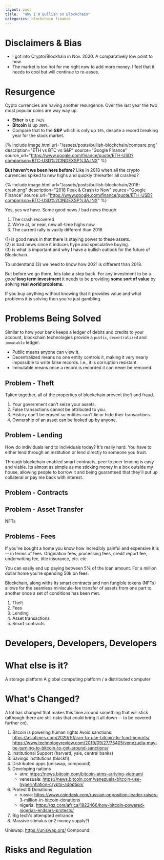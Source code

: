 ```yaml
---
layout: post
title:  "Why I'm Bullish on Blockchain"
categories: blockchain finance
---
```


# Disclaimers & Bias
* I got into Crypto/Blockhain in Nov. 2020. A comparatively low point to now.
* The market is too hot for me right now to add more money. I feel that it needs to cool but will continue to re-asses.

# Resurgence
Cypto currencies are having another resurgence. Over the last year the two most popular coins are way way up.
* **Ether** is up `742%`
* **Bitcoin** is up `300%`.
* Compare that to the **S&P** which is only up `16%`, despite a record breaking year for the stock market.

{% include image.html url="/assets/posts/bullish-blockchain/compare.png" description="ETH vs BTC vs S&P" source="Google Finance" source_url="https://www.google.com/finance/quote/ETH-USD?comparison=BTC-USD%2CINDEXSP%3A.INX" %}

**But haven't we been here before?** Like in 2018 when all the crypto currencies spiked to new highs and quickly thereafter all crashed?

{% include image.html url="/assets/posts/bullish-blockchain/2018-crash.png" description="2018 Peak & Crash to Now" source="Google Finance" source_url="https://www.google.com/finance/quote/ETH-USD?comparison=BTC-USD%2CINDEXSP%3A.INX" %}

Yes, yes we have. Some good news / bad news though:
1. The crash recovered
2. We're at, or near, new all-time highs now
3. The current rally is vastly different than 2018

(1) is good news in that there is staying power to these assets.<br/>
(2) is bad news since it induces hype and speculative buying.<br/>
(3) is what is important and why I have a bullish outlook for the future of Blockchain.

To understand (3) we need to know how 2021 is different than 2018.

But before we go there, lets take a step back. For any investment to be a _good_ **long term investment** it needs to be providing **some sort of value** by solving **real world problems.**

If you buy anything without knowing that it provides value and what problems it is solving then you're just gambling.

# Problems Being Solved

Similar to how your bank keeps a ledger of debits and credits to your account, blockchain technologies provide a `public`, `decentralized` and `immutable` ledger.
* Public means anyone can view it.
* Decentralized means no one entity controls it, making it very nearly impossible to write false records. I.e., it is corruption resistant.
* Immutable means once a record is recorded it can never be removed.

## Problem - Theft

Taken together, all of the properties of blockchain prevent theft and fraud.
1. Your government can't seize your assets.
2. False transactions cannot be attributed to you.
3. History can't be erased so entities can't lie or hide their transactions.
4. Ownership of an asset can be looked up by anyone.

## Problem - Lending

How do individuals lend to individuals today? It's really hard. You have to either lend through an institution or lend directly to someone you trust.

Through blockchain enabled smart contracts, peer to peer lending is easy and viable. Its almost as simple as me sticking money in a box outside my house, allowing people to borrow it and being guaranteed that they'll put up collateral or pay me back with interest.

## Problem - Contracts

## Problem - Asset Transfer

NFTs

## Problems - Fees

If you've bought a home you know how incredibly painful and expensive it is -- in terms of fees. Origination fees, processing fees, credit report fee, underwriting fee, title insurance, etc. etc.

You can easily end up paying between 5% of the loan amount. For a million dollar home you're spending 50k on fees.

Blockchain, along withs its smart contracts and non fungible tokens (NFTs) allows for the seamless miniscule-fee transfer of assets from one part to another once a set of conditions has been met.

1. Theft
2. Fees
3. Lending
4. Asset transactions
5. Smart contracts

# Developers, Developers, Developers

# What else is it?
A storage platform
A global computing platform / a distributed computer

# What's Changed?

A lot has changed that makes this time around something that will stick (although there are still risks that could bring it all down -- to be covered further on).

1. Bitcoin is powering human rights
Avoid sanctions:
   https://asiatimes.com/2020/10/iran-to-use-bitcoin-to-fund-imports/
   https://www.technologyreview.com/2019/09/27/75405/venezuela-may-be-turning-to-bitcoin-to-get-around-sanctions/
1. Institutional Support (harvard, yale, central banks)
2. Savings institutions (blockfi)
3. Distributed apps (uniswap, compound)
4. Developing nations
   * atm: https://news.bitcoin.com/bitcoin-atms-arriving-vietnam/
   * venezuala: https://news.bitcoin.com/venezuela-bitcoin-use-hyperinflation-crypto-adoption/
5. Protest & Donations
   * russia: https://www.coindesk.com/russian-opposition-leader-raises-3-million-in-bitcoin-donations
   * nigeria: https://qz.com/africa/1922466/how-bitcoin-powered-nigerias-endsars-protests/
6. Big tech's attempted entrance
7. Massive stimulus (m2 money supply?)


Uniswap:
https://uniswap.org/
Compound:

# Risks and Regulation
